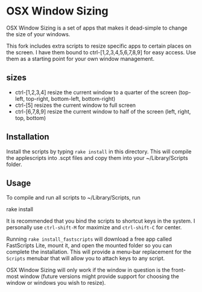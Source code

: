 OSX Window Sizing
=================

OSX Window Sizing is a set of apps that makes it dead-simple to change the size of 
your windows.

This fork includes extra scripts to resize specific apps to certain places on the screen. I have them bound to ctrl-[1,2,3,4,5,6,7,8,9] for easy access. Use them as a starting point for your own window management.

sizes
--------

* ctrl-[1,2,3,4] resize the current window to a quarter of the screen (top-left, top-right, bottom-left, bottom-right)
* ctrl-[5] resizes the current window to full screen
* ctrl-[6,7,8,9] resize the current window to half of the screen (left, right, top, bottom)

Installation
------------

Install the scripts by typing `rake install` in this directory. This will compile the
applescripts into .scpt files and copy them into your ~/Library/Scripts folder.

Usage
-----

To compile and run all scripts to ~/Library/Scripts, run

  rake install

It is recommended that you bind the scripts to shortcut keys in the system. I personally
use `ctrl-shift-M` for maximize and `ctrl-shift-C` for center.

Running `rake install_fastscripts` will download a free app called FastScripts Lite,
mount it, and open the mounted folder so you can complete the installation. This will
provide a menu-bar replacement for the `Scripts` menubar that will allow you to attach
keys to any script.

OSX Window Sizing will only work if the window in question is the front-most window
(future versions might provide support for choosing the window or windows you wish 
to resize).